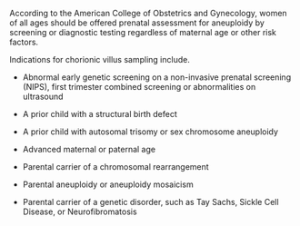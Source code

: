 According to the American College of Obstetrics and Gynecology, women of all ages should be offered prenatal assessment for aneuploidy by screening or diagnostic testing regardless of maternal age or other risk factors.

Indications for chorionic villus sampling include.

- Abnormal early genetic screening on a non-invasive prenatal screening (NIPS), first trimester combined screening or abnormalities on ultrasound

- A prior child with a structural birth defect

- A prior child with autosomal trisomy or sex chromosome aneuploidy

- Advanced maternal or paternal age

- Parental carrier of a chromosomal rearrangement

- Parental aneuploidy or aneuploidy mosaicism

- Parental carrier of a genetic disorder, such as Tay Sachs, Sickle Cell Disease, or Neurofibromatosis